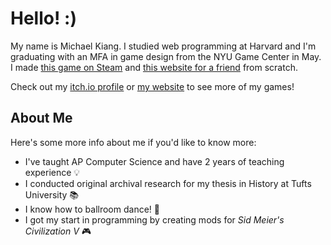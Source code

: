 # Hello! :)

My name is Michael Kiang.
I studied web programming at Harvard and I'm graduating with an MFA in game design from the NYU Game Center in May.
I made [this game on Steam](https://store.steampowered.com/app/1457370/Victoria_Clair_and_the_Mystery_Express/) and [this website for a friend](https://www.ilion.dog/) from scratch.

Check out my [itch.io profile](https://mkiang.itch.io) or [my website](michael.kiang.net) to see more of my games!

## About Me

Here's some more info about me if you'd like to know more:
  - I've taught AP Computer Science and have 2 years of teaching experience 💡
  - I conducted original archival research for my thesis in History at Tufts University 📚
  - I know how to ballroom dance! 💃
  - I got my start in programming by creating mods for _Sid Meier's Civilization V_ 🎮
